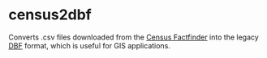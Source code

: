 census2dbf
====

Converts .csv files downloaded from the [Census Factfinder](http://factfinder2.census.gov/) into the legacy [DBF](http://en.wikipedia.org/wiki/DBase) format, which is useful for GIS applications.